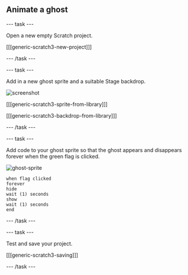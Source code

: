 ## Animate a ghost

--- task ---

Open a new empty Scratch project.

[[[generic-scratch3-new-project]]]

--- /task ---

--- task ---

Add in a new ghost sprite and a suitable Stage backdrop.

![screenshot](images/ghost-ghost.png)

[[[generic-scratch3-sprite-from-library]]]

[[[generic-scratch3-backdrop-from-library]]]

--- /task ---

--- task ---

Add code to your ghost sprite so that the ghost appears and disappears forever when the green flag is clicked.

![ghost-sprite](images/ghost-sprite.png)

```blocks3
when flag clicked
forever
hide
wait (1) seconds
show
wait (1) seconds
end
```

--- /task ---

--- task ---

Test and save your project.

[[[generic-scratch3-saving]]]

--- /task ---
